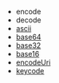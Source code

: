 - encode
- decode
- [ascii](/code/ascii.html)
- [base64]()
- [base32]()
- [base16]()
- [encodeUri]()
- [keycode](/code/keycode.html)